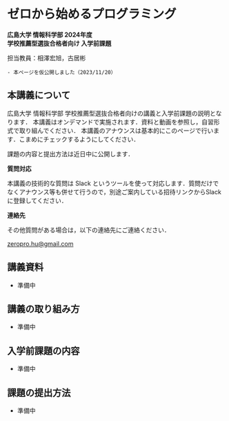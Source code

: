 # ゼロから始めるプログラミング

**広島大学 情報科学部 2024年度**<br>
**学校推薦型選抜合格者向け 入学前課題**

担当教員：相澤宏旭，古居彬

````{card} お知らせ
- 本ページを仮公開しました（2023/11/20）

````

## 本講義について

広島大学 情報科学部 学校推薦型選抜合格者向けの講義と入学前課題の説明となります．
本講義はオンデマンドで実施されます．資料と動画を参照し，自習形式で取り組んでください．
本講義のアナウンスは基本的にこのページで行います．こまめにチェックするようにしてください．

課題の内容と提出方法は近日中に公開します．

**質問対応**

本講義の技術的な質問は Slack というツールを使って対応します．質問だけでなくアナウンス等も併せて行うので，別途ご案内している招待リンクからSlackに登録してください．

**連絡先**

その他質問がある場合は，以下の連絡先にご連絡ください．

zeropro.hu@gmail.com


## 講義資料

- 準備中

## 講義の取り組み方

- 準備中

## 入学前課題の内容

- 準備中

## 課題の提出方法

- 準備中